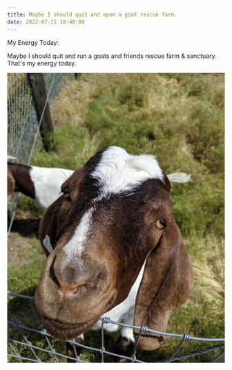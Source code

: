 ```yaml
---
title: Maybe I should quit and open a goat rescue farm.
date: 2022-07-11 10:40:00
---
```

My Energy Today:

Maybe I should quit and run a goats and friends rescue farm & sanctuary. That's my energy today.


![thanks ezwill.](/assets/images/myGoat_00.jpg)